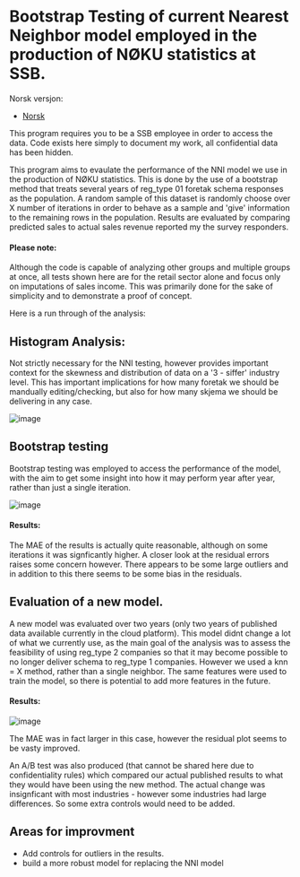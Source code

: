 # Bootstrap Testing of current Nearest Neighbor model employed in the production of NØKU statistics at SSB. 

Norsk versjon:

- [Norsk](README_NO.md)

This program requires you to be a SSB employee in order to access the data. Code exists here simply to document my work, all confidential data has been hidden. 

This program aims to evaulate the performance of the NNI model we use in the production of NØKU statistics. This is done by the use of a bootstrap method that treats several years of reg_type 01 foretak schema responses as the population. A random sample of this dataset is randomly choose over X number of iterations in order to behave as a sample and 'give' information to the remaining rows in the population. Results are evaluated by comparing predicted sales to actual sales revenue reported my the survey responders. 

#### Please note: 

Although the code is capable of analyzing other groups and multiple groups at once, all tests shown here are for the retail sector alone and focus only on imputations of sales income. This was primarily done for the sake of simplicity and to demonstrate a proof of concept.

Here is a run through of the analysis:

## Histogram Analysis:

Not strictly necessary for the NNI testing, however provides important context for the skewness and distribution of data on a '3 - siffer' industry level. This has important implications for how many foretak we should be mandually editing/checking, but also for how many skjema we should be delivering in any case. 


![image](https://github.com/user-attachments/assets/ce08705b-96da-4cc1-b758-671e1fe71e8b)


## Bootstrap testing

Bootstrap testing was employed to access the performance of the model, with the aim to get some insight into how it may perform year after year, rather than just a single iteration. 

![image](https://github.com/user-attachments/assets/839eaefa-2a58-4c61-831a-c1c9d0931c5c)

#### Results:

The MAE of the results is actually quite reasonable, although on some iterations it was signficantly higher. A closer look at the residual errors raises some concern however. There appears to be some large outliers and in addition to this there seems to be some bias in the residuals. 

## Evaluation of a new model. 

A new model was evaluated over two years (only two years of published data available currently in the cloud platform). This model didnt change a lot of what we currently use, as the main goal of the analysis was to assess the feasibility of using reg_type 2 companies so that it may become possible to no longer deliver schema to reg_type 1 companies. However we used a knn = X method, rather than a single neighbor. The same features were used to train the model, so there is potential to add more features in the future. 

#### Results:

![image](https://github.com/user-attachments/assets/63041104-08f2-40bd-b338-158235e958e1)

The MAE was in fact larger in this case, however the residual plot seems to be vasty improved. 

An A/B test was also produced (that cannot be shared here due to confidentiality rules) which compared our actual published results to what they would have been using the new method. The actual change was insignficant with most industries - however some industries had large differences. So some extra controls would need to be added. 

## Areas for improvment

- Add controls for outliers in the results.
- build a more robust model for replacing the NNI model

